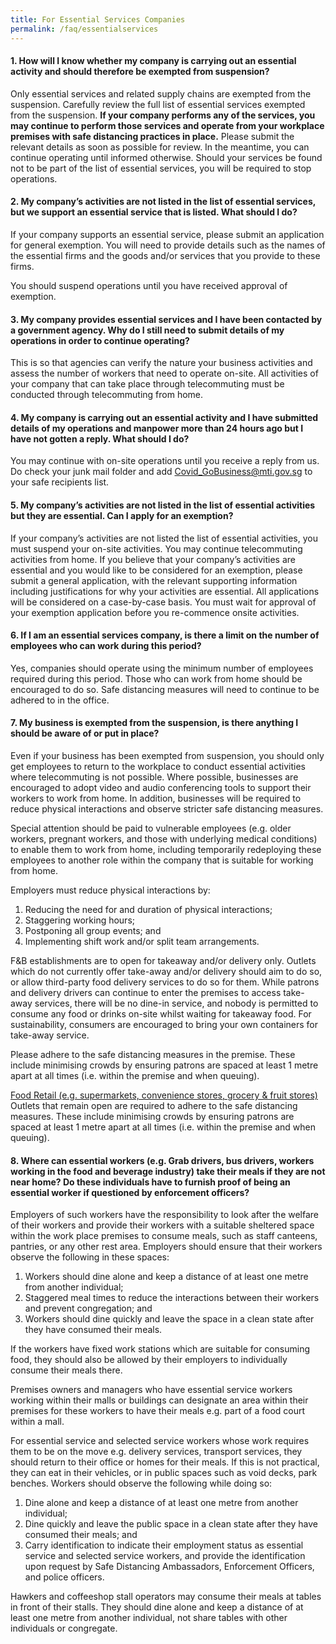 ```yaml
---
title: For Essential Services Companies
permalink: /faq/essentialservices
---
```


#### **1. How will I know whether my company is carrying out an essential activity and should therefore be exempted from suspension?**
Only essential services and related supply chains are exempted from the suspension. Carefully review the full list of essential services exempted from the suspension. **If your company performs any of the services, you may continue to perform those services and operate from your workplace premises with safe distancing practices in place.** Please submit the relevant details as soon as possible for review. In the meantime, you can continue operating until informed otherwise. Should your services be found not to be part of the list of essential services, you will be required to stop operations.

#### **2. My company’s activities are not listed in the list of essential services, but we support an essential service that is listed. What should I do?**
If your company supports an essential service, please submit an application for general exemption. You will need to provide details such as the names of the essential firms and the goods and/or services that you provide to these firms. 

You should suspend operations until you have received approval of exemption. 

#### **3. My company provides essential services and I have been contacted by a government agency. Why do I still need to submit details of my operations in order to continue operating?**
This is so that agencies can verify the nature your business activities and assess the number of workers that need to operate on-site. All activities of your company that can take place through telecommuting must be conducted through telecommuting from home.

#### **4. My company is carrying out an essential activity and I have submitted details of my operations and manpower more than 24 hours ago but I have not gotten a reply. What should I do?**
You may continue with on-site operations until you receive a reply from us. Do check your junk mail folder and add Covid_GoBusiness@mti.gov.sg to your safe recipients list.

#### **5. My company’s activities are not listed in the list of essential activities but they are essential. Can I apply for an exemption?**
If your company’s activities are not listed the list of essential activities, you must suspend your on-site activities.  You may continue telecommuting activities from home.  If you believe that your company’s activities are essential and you would like to be considered for an exemption, please submit a general application, with the relevant supporting information including justifications for why your activities are essential. All applications will be considered on a case-by-case basis. You must wait for approval of your exemption application before you re-commence onsite activities.  

#### **6. If I am an essential services company, is there a limit on the number of employees who can work during this period?**
Yes, companies should operate using the minimum number of employees required during this period. Those who can work from home should be encouraged to do so. Safe distancing measures will need to continue to be adhered to in the office.

#### **7. My business is exempted from the suspension, is there anything I should be aware of or put in place?**
Even if your business has been exempted from suspension, you should only get employees to return to the workplace to conduct essential activities where telecommuting is not possible. Where possible, businesses are encouraged to adopt video and audio conferencing tools to support their workers to work from home. In addition, businesses will be required to reduce physical interactions and observe stricter safe distancing measures.

Special attention should be paid to vulnerable employees (e.g. older workers, pregnant workers, and those with underlying medical conditions) to enable them to work from home, including temporarily redeploying these employees to another role within the company that is suitable for working from home.

Employers must reduce physical interactions by: 
1. Reducing the need for and duration of physical interactions; 
2. Staggering working hours; 
3. Postponing all group events; and 
4. Implementing shift work and/or split team arrangements. 

F&B establishments are to open for takeaway and/or delivery only. Outlets which do not currently offer take-away and/or delivery should aim to do so, or allow third-party food delivery services to do so for them. While patrons and delivery drivers can continue to enter the premises to access take-away services, there will be no dine-in service, and nobody is permitted to consume any food or drinks on-site whilst waiting for takeaway food. For sustainability, consumers are encouraged to bring your own containers for take-away service. 

Please adhere to the safe distancing measures in the premise. These include minimising crowds by ensuring patrons are spaced at least 1 metre apart at all times (i.e. within the premise and when queuing). 

<ins>Food Retail (e.g. supermarkets, convenience stores, grocery & fruit stores)</ins>
Outlets that remain open are required to adhere to the safe distancing measures. These include minimising crowds by ensuring patrons are spaced at least 1 metre apart at all times (i.e. within the premise and when queuing).

#### **8. Where can essential workers (e.g. Grab drivers, bus drivers, workers working in the food and beverage industry) take their meals if they are not near home? Do these individuals have to furnish proof of being an essential worker if questioned by enforcement officers?**
Employers of such workers have the responsibility to look after the welfare of their workers and provide their workers with a suitable sheltered space within the work place premises to consume meals, such as staff canteens, pantries, or any other rest area. Employers should ensure that their workers observe the following in these spaces:
1. Workers should dine alone and keep a distance of at least one metre from another individual;
2. Staggered meal times to reduce the interactions between their workers and prevent congregation; and
3. Workers should dine quickly and leave the space in a clean state after they have consumed their meals.

If the workers have fixed work stations which are suitable for consuming food, they should also be allowed by their employers to individually consume their meals there.

Premises owners and managers who have essential service workers working within their malls or buildings can designate an area within their premises for these workers to have their meals e.g. part of a food court within a mall.

For essential service and selected service workers whose work requires them to be on the move e.g. delivery services, transport services, they should return to their office or homes for their meals. If this is not practical, they can eat in their vehicles, or in public spaces such as void decks, park benches. Workers should observe the following while doing so:
1. Dine alone and keep a distance of at least one metre from another individual;
2. Dine quickly and leave the public space in a clean state after they have consumed their meals; and
3. Carry identification to indicate their employment status as essential service and selected service workers, and provide the identification upon request by Safe Distancing Ambassadors, Enforcement Officers, and police officers.

Hawkers and coffeeshop stall operators may consume their meals at tables in front of their stalls. They should dine alone and keep a distance of at least one metre from another individual, not share tables with other individuals or congregate.
